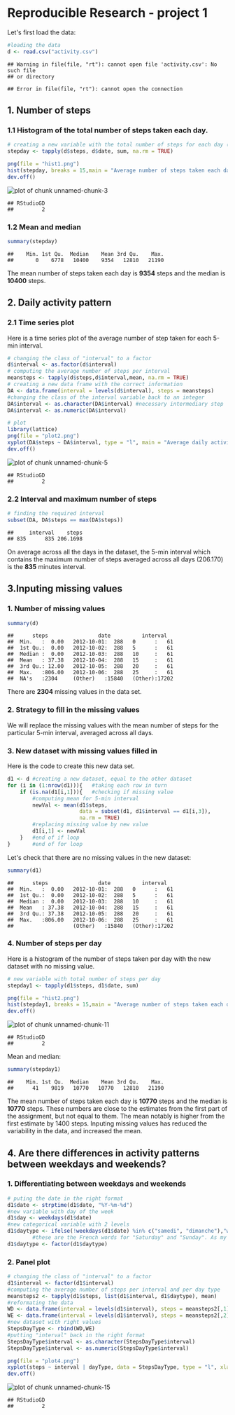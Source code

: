 Reproducible Research - project 1
========================================================

Let's first load the data:


```r
#loading the data
d <- read.csv("activity.csv")
```

```
## Warning in file(file, "rt"): cannot open file 'activity.csv': No such file
## or directory
```

```
## Error in file(file, "rt"): cannot open the connection
```

## 1. Number of steps
### 1.1 Histogram of the total number of steps taken each day.


```r
# creating a new variable with the total number of steps for each day (1 day = 1 date, with different 5-min intervals)
stepday <- tapply(d$steps, d$date, sum, na.rm = TRUE)
```


```r
png(file = "hist1.png")
hist(stepday, breaks = 15,main = "Average number of steps taken each day", xlab ="Number of steps")
dev.off()
```

![plot of chunk unnamed-chunk-3](figure/unnamed-chunk-3-1.png) 

```
## RStudioGD 
##         2
```

### 1.2 Mean and median


```r
summary(stepday)
```

```
##    Min. 1st Qu.  Median    Mean 3rd Qu.    Max. 
##       0    6778   10400    9354   12810   21190
```
The mean number of steps taken each day is **9354** steps and the median is **10400** steps.


## 2. Daily activity pattern
### 2.1 Time series plot
Here is a time series plot of the average number of step taken for each 5-min interval.


```r
# changing the class of "interval" to a factor
d$interval <- as.factor(d$interval)
# computing the average number of steps per interval 
meansteps <- tapply(d$steps,d$interval,mean, na.rm = TRUE)
# creating a new data frame with the correct information
DA <- data.frame(interval = levels(d$interval), steps = meansteps)
#changing the class of the interval variable back to an integer
DA$interval <- as.character(DA$interval) #necessary intermediary step
DA$interval <- as.numeric(DA$interval)

# plot
library(lattice)
png(file = "plot2.png")
xyplot(DA$steps ~ DA$interval, type = "l", main = "Average daily activity pattern", xlab = "5-min interval", ylab = "Average number of steps")
dev.off()
```

![plot of chunk unnamed-chunk-5](figure/unnamed-chunk-5-1.png) 

```
## RStudioGD 
##         2
```

### 2.2 Interval and maximum number of steps

```r
# finding the required interval
subset(DA, DA$steps == max(DA$steps))
```

```
##     interval    steps
## 835      835 206.1698
```
On average across all the days in the dataset, the 5-min interval which contains the maximum number of steps averaged across all days (206.170) is the **835** minutes interval.


## 3.Inputing missing values
### 1. Number of missing values

```r
summary(d)
```

```
##      steps                date          interval    
##  Min.   :  0.00   2012-10-01:  288   0      :   61  
##  1st Qu.:  0.00   2012-10-02:  288   5      :   61  
##  Median :  0.00   2012-10-03:  288   10     :   61  
##  Mean   : 37.38   2012-10-04:  288   15     :   61  
##  3rd Qu.: 12.00   2012-10-05:  288   20     :   61  
##  Max.   :806.00   2012-10-06:  288   25     :   61  
##  NA's   :2304     (Other)   :15840   (Other):17202
```
There are **2304** missing values in the data set.

### 2. Strategy to fill in the missing values
We will replace the missing values with the mean number of steps for the particular 5-min interval, averaged across all days. 

### 3. New dataset with missing values filled in
Here is the code to create this new data set.

```r
d1 <- d #creating a new dataset, equal to the other dataset
for (i in (1:nrow(d1))){   #taking each row in turn
    if (is.na(d1[i,1])){   #checking if missing value
        #computing mean for 5-min interval
        newVal <- mean(d1$steps, 
                       data = subset(d1, d1$interval == d1[i,3]),
                       na.rm = TRUE) 
        #replacing missing value by new value
        d1[i,1] <- newVal    
    }   #end of if loop
}       #end of for loop
```

Let's check that there are no missing values in the new dataset:

```r
summary(d1)
```

```
##      steps                date          interval    
##  Min.   :  0.00   2012-10-01:  288   0      :   61  
##  1st Qu.:  0.00   2012-10-02:  288   5      :   61  
##  Median :  0.00   2012-10-03:  288   10     :   61  
##  Mean   : 37.38   2012-10-04:  288   15     :   61  
##  3rd Qu.: 37.38   2012-10-05:  288   20     :   61  
##  Max.   :806.00   2012-10-06:  288   25     :   61  
##                   (Other)   :15840   (Other):17202
```

### 4. Number of steps per day
Here is a histogram of the number of steps taken per day with the new dataset with no missing value.


```r
# new variable with total number of steps per day
stepday1 <- tapply(d1$steps, d1$date, sum)
```


```r
png(file = "hist2.png")
hist(stepday1, breaks = 15,main = "Average number of steps taken each day", xlab ="Number of steps")
dev.off()
```

![plot of chunk unnamed-chunk-11](figure/unnamed-chunk-11-1.png) 

```
## RStudioGD 
##         2
```

Mean and median:

```r
summary(stepday1)
```

```
##    Min. 1st Qu.  Median    Mean 3rd Qu.    Max. 
##      41    9819   10770   10770   12810   21190
```
The mean number of steps taken each day is **10770** steps and the median is **10770** steps.
These numbers are close to the estimates from the first part of the assignment, but not equal to them. The mean notably is higher from the first estimate by 1400 steps. Inputing missing values has reduced the variability in the data, and increased the mean. 

## 4. Are there differences in activity patterns between weekdays and weekends?

### 1. Differentiating between weekdays and weekends

```r
# puting the date in the right format
d1$date <- strptime(d1$date, "%Y-%m-%d")
#new variable with day of the week
d1$day <- weekdays(d1$date)
#new categorical variable with 2 levels
d1$daytype <- ifelse(!weekdays(d1$date) %in% c("samedi", "dimanche"),"weekday","weekend")
        #these are the French words for "Saturday" and "Sunday". As my system is in French, those are the names returned by the weekdays() function. Hope this won't be a problem on other systems.
d1$daytype <- factor(d1$daytype)
```

### 2. Panel plot


```r
# changing the class of "interval" to a factor
d1$interval <- factor(d1$interval)
#computing the average number of steps per interval and per day type
meansteps2 <- tapply(d1$steps, list(d1$interval, d1$daytype), mean)
#reformating the data
WD <- data.frame(interval = levels(d1$interval), steps = meansteps2[,1], dayType = "weekday")
WE <- data.frame(interval = levels(d1$interval), steps = meansteps2[,2], dayType = "weekend")
#new dataset with right values
StepsDayType <- rbind(WD,WE)
#putting "interval" back in the right format
StepsDayType$interval <- as.character(StepsDayType$interval)
StepsDayType$interval <- as.numeric(StepsDayType$interval)
```


```r
png(file = "plot4.png")
xyplot(steps ~ interval | dayType, data = StepsDayType, type = "l", xlab = "5-min Interval", ylab = "Average number of steps", main = "Activity patterns for weekdays and weekends")
dev.off()
```

![plot of chunk unnamed-chunk-15](figure/unnamed-chunk-15-1.png) 

```
## RStudioGD 
##         2
```
